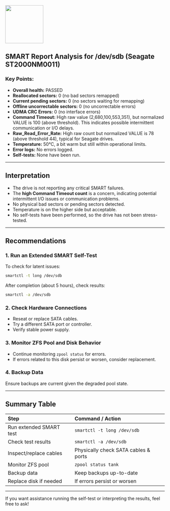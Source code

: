 <img src="https://r2cdn.perplexity.ai/pplx-full-logo-primary-dark%402x.png" class="logo" width="120"/>

## SMART Report Analysis for /dev/sdb (Seagate ST2000NM0011)

### Key Points:

- **Overall health:** PASSED
- **Reallocated sectors:** 0 (no bad sectors remapped)
- **Current pending sectors:** 0 (no sectors waiting for remapping)
- **Offline uncorrectable sectors:** 0 (no uncorrectable errors)
- **UDMA CRC Errors:** 0 (no interface errors)
- **Command Timeout:** High raw value (2,680,100,553,351), but normalized VALUE is 100 (above threshold). This indicates possible intermittent communication or I/O delays.
- **Raw_Read_Error_Rate:** High raw count but normalized VALUE is 78 (above threshold 44), typical for Seagate drives.
- **Temperature:** 50°C, a bit warm but still within operational limits.
- **Error logs:** No errors logged.
- **Self-tests:** None have been run.

---

## Interpretation

- The drive is not reporting any critical SMART failures.
- The **high Command Timeout count** is a concern, indicating potential intermittent I/O issues or communication problems.
- No physical bad sectors or pending sectors detected.
- Temperature is on the higher side but acceptable.
- No self-tests have been performed, so the drive has not been stress-tested.

---

## Recommendations

### 1. Run an Extended SMART Self-Test

To check for latent issues:

```bash
smartctl -t long /dev/sdb
```

After completion (about 5 hours), check results:

```bash
smartctl -a /dev/sdb
```


### 2. Check Hardware Connections

- Reseat or replace SATA cables.
- Try a different SATA port or controller.
- Verify stable power supply.


### 3. Monitor ZFS Pool and Disk Behavior

- Continue monitoring `zpool status` for errors.
- If errors related to this disk persist or worsen, consider replacement.


### 4. Backup Data

Ensure backups are current given the degraded pool state.

---

## Summary Table

| Step | Command / Action |
| :-- | :-- |
| Run extended SMART test | `smartctl -t long /dev/sdb` |
| Check test results | `smartctl -a /dev/sdb` |
| Inspect/replace cables | Physically check SATA cables \& ports |
| Monitor ZFS pool | `zpool status tank` |
| Backup data | Keep backups up-to-date |
| Replace disk if needed | If errors persist or worsen |


---

If you want assistance running the self-test or interpreting the results, feel free to ask!

